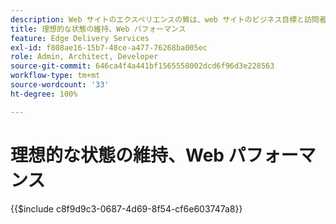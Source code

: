```yaml
---
description: Web サイトのエクスペリエンスの質は、web サイトのビジネス目標と訪問者の満足度を達成する上で重要です。
title: 理想的な状態の維持、Web パフォーマンス
feature: Edge Delivery Services
exl-id: f808ae16-15b7-48ce-a477-76268ba005ec
role: Admin, Architect, Developer
source-git-commit: 646ca4f4a441bf1565558002dcd6f96d3e228563
workflow-type: tm+mt
source-wordcount: '33'
ht-degree: 100%

---
```


# 理想的な状態の維持、Web パフォーマンス

{{$include c8f9d9c3-0687-4d69-8f54-cf6e603747a8}}
